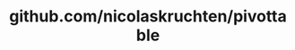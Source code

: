 ---
layout: post
title: github.com/nicolaskruchten/pivottable
categories: link
tags: [انگلیسی, گیت‌هاب, برنامه‌نویسی]
---